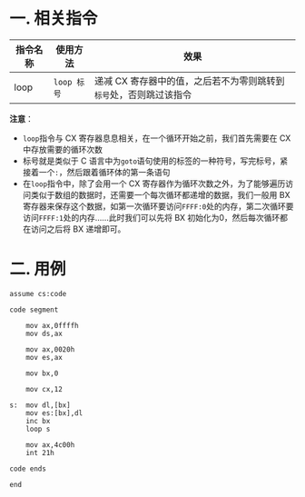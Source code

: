 # 一. 相关指令

| 指令名称 | 使用方法    | 效果                                                         |
| -------- | ----------- | ------------------------------------------------------------ |
| loop     | `loop 标号` | 递减 CX 寄存器中的值，之后若不为零则跳转到`标号`处，否则跳过该指令 |

**注意**：

- `loop`指令与 CX 寄存器息息相关，在一个循环开始之前，我们首先需要在 CX 中存放需要的循环次数
- 标号就是类似于 C 语言中为`goto`语句使用的标签的一种符号，写完标号，紧接着一个`:`，然后跟着循环体的第一条语句
- 在`loop`指令中，除了会用一个 CX 寄存器作为循环次数之外，为了能够遍历访问类似于数组的数据时，还需要一个每次循环都递增的数据，我们一般用 BX 寄存器来保存这个数据，如第一次循环要访问`FFFF:0`处的内存，第二次循环要访问`FFFF:1`处的内存……此时我们可以先将 BX 初始化为0，然后每次循环都在访问之后将 BX 递增即可。



# 二. 用例

```assembly
assume cs:code

code segment

	mov ax,0ffffh
	mov ds,ax
	
	mov ax,0020h
	mov es,ax
	
	mov bx,0
	
	mov cx,12
	
s:  mov dl,[bx]
	mov es:[bx],dl
	inc bx
	loop s
	
	mov ax,4c00h
	int 21h
	
code ends

end
```

